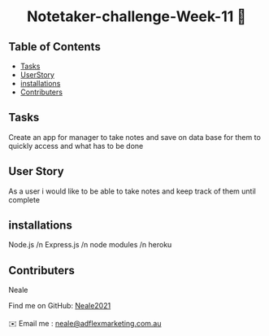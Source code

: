 
<h1 align="center">Notetaker-challenge-Week-11 👋</h1>
  
## Table of Contents
- [Tasks](#Tasks)
- [UserStory](#UserStory)
- [installations](#installations)
- [Contributers](#contributers)

## Tasks
Create an app for manager to take notes and save on data base for them to quickly access and what has to be done

## User Story
 As a user i would like to be able to take notes and keep track of them until complete

## installations
 Node.js /n Express.js /n node modules /n heroku

## Contributers
Neale 

Find me on GitHub: [Neale2021](https://github.com/Neale2021)<br />
<br />
✉️ Email me : neale@adflexmarketing.com.au<br /><br />
    
